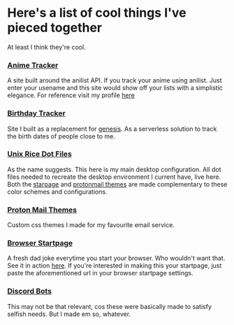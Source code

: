 # Here's a list of cool things I've pieced together
At least I think they're cool.



### [Anime Tracker](https://github.com/fire-walker/anime-tracker)
A site built around the anilist API. If you track your anime using anilist. Just enter your usename and this site would show off your lists with a simplistic elegance. For reference visit my profile [here](https://anime.thelonelylands.com/?user=blekmus)

### [Birthday Tracker](https://github.com/fire-walker/birthday-tracker)
Site I built as a replacement for [genesis](https://github.com/fire-walker/Bots/tree/master/genesis). As a serverless solution to track the birth dates of people close to me.

### [Unix Rice Dot Files](https://github.com/fire-walker/rice)
As the name suggests. This here is my main desktop configuration. All dot files needed to recreate the desktop environment I current have, live here. Both the [starpage](https://github.com/fire-walker/startpage) and [protonmail themes](https://github.com/fire-walker/protonmail-themes) are made complementary to these color schemes and configurations.

### [Proton Mail Themes](https://github.com/fire-walker/protonmail-themes)
Custom css themes I made for my favourite email service. 

### [Browser Startpage](https://github.com/fire-walker/startpage)
A fresh dad joke everytime you start your browser. Who wouldn't want that. See it in action [here](https://fire-walker.github.io/startpage/). If you're interested in making this your startpage, just paste the aforementioned url in your browser startpage settings.

### [Discord Bots](https://github.com/fire-walker/bots)
This may not be that relevant, cos these were basically made to satisfy selfish needs. But I made em so, whatever.
